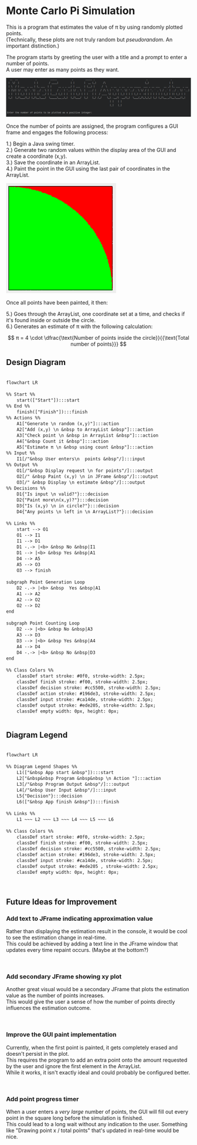 # Monte Carlo Pi Simulation

This is a program that estimates the value of π by using randomly plotted points.  
(Technically, these plots are not truly random but _pseudorandom_. An important distinction.)

The program starts by greeting the user with a title and a prompt to enter a number of points.  
A user may enter as many points as they want.

<img src="Pictures/MonteCarlo Sample Run 1.png" alt="">


Once the number of points are assigned, the program configures a GUI frame and engages the following process:

1.) Begin a Java swing timer.  
2.) Generate two random values within the display area of the GUI and create a coordinate (x,y).  
3.) Save the coordinate in an ArrayList.  
4.) Paint the point in the GUI using the last pair of coordinates in the ArrayList.

<img src="Pictures/MonteCarlo Sample Run 2.png" width="300" height="300" alt="">


Once all points have been painted, it then:

5.) Goes through the ArrayList, one coordinate set at a time, and checks if it's found inside or outside the circle.  
6.) Generates an estimate of π with the following calculation:

$$ π = 4 \cdot \dfrac{\text{Number of points inside the circle}}{{\text{Total number of points}}} $$

## Design Diagram

```mermaid

flowchart LR

%% Start %%
    start(["Start"]):::start
%% End %% 
    finish(["Finish"]):::finish
%% Actions %%
    A1["Generate \n random (x,y)"]:::action
    A2["Add (x,y) \n &nbsp to ArrayList &nbsp"]:::action
    A3["Check point \n &nbsp in ArrayList &nbsp"]:::action
    A4["&nbsp Count it &nbsp"]:::action
    A5["Estimate π \n &nbsp using count &nbsp"]:::action
%% Input %%
    I1[/"&nbsp User enters\n  points &nbsp"/]:::input
%% Output %%
    O1[/"&nbsp Display request \n for points"/]:::output
    O2[/" &nbsp Paint (x,y) \n in JFrame &nbsp"/]:::output
    O3[/" &nbsp Display \n estimate &nbsp"/]:::output
%% Decisions %%
    D1{"Is input \n valid?"}:::decision
    D2{"Paint more\n(x,y)?"}:::decision
    D3{"Is (x,y) \n in circle?"}:::decision
    D4{"Any points \n left in \n ArrayList?"}:::decision

%% Links %%
    start --> O1
    O1 --> I1
    I1 --> D1
    D1 -.-> |<b> &nbsp No &nbsp|I1
    D1 --> |<b> &nbsp Yes &nbsp|A1
    D4 --> A5
    A5 --> O3
    O3 --> finish

subgraph Point Generation Loop
    D2 -.-> |<b> &nbsp  Yes &nbsp|A1
    A1 --> A2
    A2 --> O2
    O2 --> D2
end

subgraph Point Counting Loop
    D2 --> |<b> &nbsp No &nbsp|A3
    A3 --> D3
    D3 --> |<b> &nbsp Yes &nbsp|A4
    A4 --> D4
    D4 -.-> |<b> &nbsp No &nbsp|D3
end

%% Class Colors %%
    classDef start stroke: #0f0, stroke-width: 2.5px;
    classDef finish stroke: #f00, stroke-width: 2.5px;
    classDef decision stroke: #cc5500, stroke-width: 2.5px;
    classDef action stroke: #196de3, stroke-width: 2.5px;
    classDef input stroke: #ca14de, stroke-width: 2.5px;
    classDef output stroke: #ede205, stroke-width: 2.5px;
    classDef empty width: 0px, height: 0px;
    

```

## Diagram Legend

```mermaid

flowchart LR

%% Diagram Legend Shapes %%    
    L1(["&nbsp App start &nbsp"]):::start
    L2["&nbsp&nbsp Program &nbsp&nbsp \n Action "]:::action
    L3[/"&nbsp Program Output &nbsp"/]:::output
    L4[/"&nbsp User Input &nbsp"/]:::input
    L5{"Decision"}:::decision
    L6(["&nbsp App finish &nbsp"]):::finish     

%% Links %%        
    L1 ~~~ L2 ~~~ L3 ~~~ L4 ~~~ L5 ~~~ L6
    
%% Class Colors %%
    classDef start stroke: #0f0, stroke-width: 2.5px;
    classDef finish stroke: #f00, stroke-width: 2.5px;
    classDef decision stroke: #cc5500, stroke-width: 2.5px;
    classDef action stroke: #196de3, stroke-width: 2.5px;
    classDef input stroke: #ca14de, stroke-width: 2.5px;
    classDef output stroke: #ede205 , stroke-width: 2.5px;
    classDef empty width: 0px, height: 0px;
```

<br>

## Future Ideas for Improvement

### **Add text to JFrame indicating approximation value**

Rather than displaying the estimation result in the console, it would be cool to see the estimation change in
real-time.  
This could be achieved by adding a text line in the JFrame window that updates every time repaint occurs.
(Maybe at the bottom?)

<br>

### **Add secondary JFrame showing xy plot**

Another great visual would be a secondary JFrame that plots the estimation value as the number of points increases.  
This would give the user a sense of how the number of points directly influences the estimation outcome.

<br>

### **Improve the GUI paint implementation**

Currently, when the first point is painted, it gets completely erased and doesn't persist in the plot.  
This requires the program to add an extra point onto the amount requested by the user and ignore the first element
in the ArrayList.  
While it works, it isn't exactly ideal and could probably be configured better.

<br>

### **Add point progress timer**

When a user enters a _very large_ number of points, the GUI will fill out every point in the square long before
the simulation is finished.  
This could lead to a long wait without any indication to the user. Something like "Drawing point x / total points"
that's updated in real-time would be nice. 